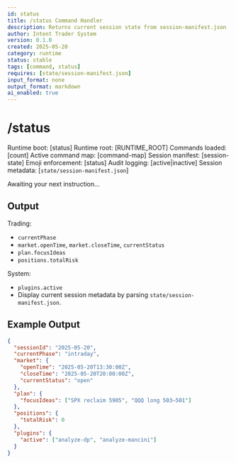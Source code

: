 ```yaml
---
id: status
title: /status Command Handler
description: Returns current session state from session-manifest.json
author: Intent Trader System
version: 0.1.0
created: 2025-05-20
category: runtime
status: stable
tags: [command, status]
requires: [state/session-manifest.json]
input_format: none
output_format: markdown
ai_enabled: true
---
```


# /status

Runtime boot: [status]
Runtime root: [RUNTIME_ROOT]
Commands loaded: [count]
Active command map: [command-map]
Session manifest: [session-state]
Emoji enforcement: [status]
Audit logging: [active|inactive]
Session metadata: [`state/session-manifest.json`]

Awaiting your next instruction...

## Output

Trading:

- `currentPhase`
- `market.openTime`, `market.closeTime`, `currentStatus`
- `plan.focusIdeas`
- `positions.totalRisk`

System:

- `plugins.active`
- Display current session metadata by parsing `state/session-manifest.json`.

## Example Output

```json
{
  "sessionId": "2025-05-20",
  "currentPhase": "intraday",
  "market": {
    "openTime": "2025-05-20T13:30:00Z",
    "closeTime": "2025-05-20T20:00:00Z",
    "currentStatus": "open"
  },
  "plan": {
    "focusIdeas": ["SPX reclaim 5905", "QQQ long 503–501"]
  },
  "positions": {
    "totalRisk": 0
  },
  "plugins": {
    "active": ["analyze-dp", "analyze-mancini"]
  }
}
```
